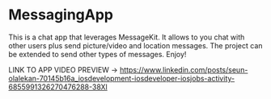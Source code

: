 # MessagingApp

This is a chat app that leverages MessageKit. It allows to you chat with other users plus send picture/video and location messages. 
The project can be extended to send other types of messages. Enjoy!


LINK TO APP VIDEO PREVIEW -> https://www.linkedin.com/posts/seun-olalekan-70145b16a_iosdevelopment-iosdeveloper-iosjobs-activity-6855991326270476288-38Xl
